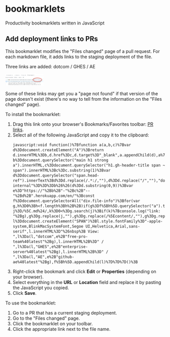 # bookmarklets
Productivity bookmarklets written in JavaScript 

## Add deployment links to PRs

This bookmarklet modifies the "Files changed" page of a pull request. For each markdown file, it adds links to the  staging deployment of the file. 

Three links are added: dotcom / GHES / AE

<img src="bookmarklet-pr-links.png" width="120">

Some of these links may get you a "page not found" if that version of the page doesn't exist (there's no way to tell from the information on the "Files changed" page).

To install the bookmarklet:

1. Drag this link onto your browser's Bookmarks/Favorites toolbar: [PR links](#).
1. Select all of the following JavaScript and copy it to the clipboard:
   ```
   javascript:void function()%7Bfunction a(a,b,c)%7Bvar d%3Ddocument.createElement("A")%3Breturn d.innerHTML%3Db,d.href%3Dc,d.target%3D"_blank",a.appendChild(d),a%7Dvar b%3Ddocument.querySelector("main h1 strong a").innerHTML,c%3Ddocument.querySelector("h1.gh-header-title span ~ span").innerHTML%3Bc%3Dc.substring(1)%3Bvar d%3Ddocument.querySelector("span.head-ref").innerText%3Bd%3Dd.replace(/.*:/,""),d%3Dd.replace("/",""),"docs-internal"%3D%3D%3Db%26%26(d%3Dd.substring(0,9))%3Bvar e%3D"https://"%2Bb%2B"-"%2Bc%2B"--"%2Bd%2B".herokuapp.com/en/"%3Bconst f%3Ddocument.querySelectorAll("div.file-info")%3Bfor(var g,h%3D0%3Bh<f.length%3Bh%2B%2B)if(g%3Df%5Bh%5D.querySelector("a").title,0%3D%3D%3Dg.search("data/"))continue%3Belse%7Bvar j%3D/%5C.md%24/,k%3D0<%3Dg.search(j)%3Bif(k)%7Bconsole.log("link: "%2Bg),g%3Dg.replace(j,""),g%3Dg.replace(/%5Econtent/,""),g%3Dg.replace(/%5C/index/,"")%3Bvar l%3Ddocument.createElement("SPAN")%3Bl.style.fontFamily%3D"-apple-system,BlinkMacSystemFont,Segoe UI,Helvetica,Arial,sans-serif",l.innerHTML%3D"%26nbsp%3B View: ",l%3Da(l,"dotcom",e%2B"free-pro-team%40latest"%2Bg),l.innerHTML%2B%3D" / ",l%3Da(l,"GHES",e%2B"enterprise-server%40latest"%2Bg),l.innerHTML%2B%3D" / ",l%3Da(l,"AE",e%2B"github-ae%40latest"%2Bg),f%5Bh%5D.appendChild(l)%7D%7D%7D()%3B
   ```
1. Right-click the bookmark and click **Edit** or **Properties** (depending on your browser).
1. Select everything in the **URL** or **Location** field and replace it by pasting the JavaScript you copied.
1. Click **Save**.

To use the bookmarklet:

1. Go to a PR that has a current staging deployment. 
2. Go to the "Files changed" page. 
3. Click the bookmarklet on your toolbar. 
4. Click the appropriate link next to the file name. 
